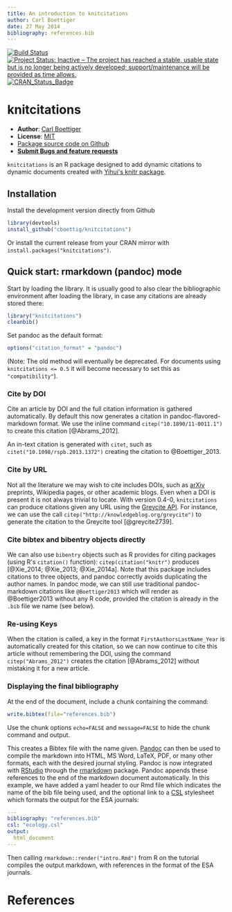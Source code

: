 ```yaml
---
title: An introduction to knitcitations
author: Carl Boettiger
date: 27 May 2014
bibliography: references.bib
---
```


[![Build Status](https://travis-ci.org/cboettig/knitcitations.svg?branch=master)](https://travis-ci.org/cboettig/knitcitations)
[![Project Status: Inactive – The project has reached a stable, usable state but is no longer being actively developed; support/maintenance will be provided as time allows.](https://www.repostatus.org/badges/latest/inactive.svg)](https://www.repostatus.org/#inactive)
[![CRAN_Status_Badge](http://www.r-pkg.org/badges/version/knitcitations)](https://cran.r-project.org/package=knitcitations)

<!--
%\VignetteEngine{knitr::rmarkdown}
%\VignetteIndexEntry{An introduction to knitcitations}
-->

<!--
[![Build Status](https://travis-ci.org/cboettig/knitcitations.png)](https://travis-ci.org/cboettig/knitcitations)
-->


knitcitations
=============



- **Author**: [Carl Boettiger](https://www.carlboettiger.info/)
- **License**: [MIT](https://opensource.org/licenses/MIT)
- [Package source code on Github](https://github.com/cboettig/knitcitations)
- [**Submit Bugs and feature requests**](https://github.com/cboettig/knitcitations/issues)


`knitcitations` is an R package designed to add dynamic citations to dynamic documents created with [Yihui's knitr package](https://github.com/yihui/knitr).



Installation 
------------

Install the development version directly from Github 

```r
library(devtools)
install_github("cboettig/knitcitations")
```

Or install the current release from your CRAN mirror with `install.packages("knitcitations")`.  


Quick start: rmarkdown (pandoc) mode
------------------------------------

Start by loading the library.  It is usually good to also clear the bibliographic environment after loading the library, in case any citations are already stored there:  


```r
library("knitcitations")
cleanbib()
```

Set pandoc as the default format:


```r
options("citation_format" = "pandoc")
```

(Note: The old method will eventually be deprecated.  For documents using `knitcitations <= 0.5` it will become necessary to set this as `"compatibility"`).  

### Cite by DOI

Cite an article by DOI and the full citation information is gathered automatically. By default this now generates a citation in pandoc-flavored-markdown format. We use the inline command `citep("10.1890/11-0011.1")` to create this citation [@Abrams_2012].  

An in-text citation is generated with `citet`, such as `citet("10.1098/rspb.2013.1372")` creating the citation to @Boettiger_2013.  


### Cite by URL

Not all the literature we may wish to cite includes DOIs, such as [arXiv](https://arxiv.org/) preprints, Wikipedia pages, or other academic blogs.  Even when a DOI is present it is not always trivial to locate.  With version 0.4-0, `knitcitations` can produce citations given any URL using the [Greycite API](http://greycite.knowledgeblog.org). For instance, we can use the call `citep("http://knowledgeblog.org/greycite")` to generate the citation to the Greycite tool [@greycite2739].  

### Cite bibtex and bibentry objects directly 

We can also use `bibentry` objects such as R provides for citing packages (using R's `citation()` function): `citep(citation("knitr")` produces [@Xie_2014; @Xie_2013; @Xie_2014a].  Note that this package includes citations to three objects, and pandoc correctly avoids duplicating the author names.  In pandoc mode, we can still use traditional pandoc-markdown citations like `@Boettiger2013` which will render as @Boettiger2013 without any R code, provided the citation is already in the `.bib` file we name (see below).


### Re-using Keys

When the citation is called, a key in the format `FirstAuthorsLastName_Year` is automatically created for this citation, so we can now continue to cite this article without remembering the DOI, using the command `citep("Abrams_2012")` creates the citation [@Abrams_2012] without mistaking it for a new article.  






### Displaying the final bibliography

At the end of the document, include a chunk containing the command:


```r
write.bibtex(file="references.bib")
```

Use the chunk options `echo=FALSE` and `message=FALSE` to hide the chunk command and output.  

This creates a Bibtex file with the name given.  [Pandoc](https://johnmacfarlane.net/pandoc) can then be used to compile the markdown into HTML, MS Word, LaTeX, PDF, or many other formats, each with the desired journal styling. Pandoc is now integrated with [RStudio](https://rstudio.com) through the [rmarkdown](https://rmarkdown.rstudio.com/) package.  Pandoc appends these references to the end of the markdown document automatically.  In this example, we have added a yaml header to our Rmd file which indicates the name of the bib file being used, and the optional link to a [CSL](https://github.com/citation-style-language/styles) stylesheet which formats the output for the ESA journals:

```yaml
---
bibliography: "references.bib"
csl: "ecology.csl"
output:
  html_document
---
```


Then calling `rmarkdown::render("intro.Rmd")` from R on the tutorial compiles the output markdown, with references in the format of the ESA journals.  

# References













